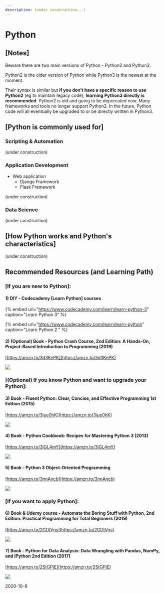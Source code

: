 ```yaml
---
description: (under construction...)
---
```


# Python

## \[Notes\]

Beware there are two main versions of Python - Python2 and Python3. 

Python2 is the older version of Python while Python3 is the newest at the moment. 

Their syntax is similar but **if you don't have a specific reason to use Python2** \(eg to maintain legacy code\), **learning Python3 directly is recommended**. Python2 is old and going to be deprecated now. Many frameworks and tools no longer support Python2. In the future, Python code will all eventually be upgraded to or be directly written in Python3.

## \[Python is commonly used for\]

### Scripting & Automation

\(under construction\)

### Application Development

* Web application 
  * Django Framework
  * Flask Framework

\(under construction\)

### Data Science

\(under construction\)

## \[How Python works and Python's characteristics\]

\(under construction\)

## Recommended Resources \(and Learning Path\)

### \[If you are new to Python\]:

#### 1\) DIY - Codecademy \[Learn Python\] courses

{% embed url="https://www.codecademy.com/learn/learn-python-3" caption="Learn Python 3" %}

{% embed url="https://www.codecademy.com/learn/learn-python" caption="Learn Python 2 " %}

#### 

#### 2\) \(Optional\) Book - Python Crash Course, 2nd Edition: A Hands-On, Project-Based Introduction to Programming \(2019\)

[https://amzn.to/3d3KePK](https://amzn.to/3d3KePK)

![](../../.gitbook/assets/screenshot-2020-10-06-at-12.57.50-pm.png)

### 

### \[\(Optional\) If you know Python and want to upgrade your Python\]:

#### 3\) Book - Fluent Python: Clear, Concise, and Effective Programming 1st Edition \(2015\)

[https://amzn.to/3iue0hK](https://amzn.to/3iue0hK)

![](../../.gitbook/assets/screenshot-2020-10-06-at-12.44.47-pm.png)

#### 

#### 4\) Book - Python Cookbook: Recipes for Mastering Python 3 \(2013\)

[https://amzn.to/3iGL4mY](https://amzn.to/3iGL4mY)

![](../../.gitbook/assets/screenshot-2020-10-06-at-1.12.08-pm.png)

#### 

#### 5\) Book - Python 3 Object-Oriented Programming

[https://amzn.to/3nnAncb](https://amzn.to/3nnAncb)

![](../../.gitbook/assets/screenshot-2020-10-06-at-1.16.30-pm%20%281%29.png)

### 

### \[If you want to apply Python\]:

#### 6\) Book & Udemy course - Automate the Boring Stuff with Python, 2nd Edition: Practical Programming for Total Beginners \(2019\)

[https://amzn.to/2GDtVgs](https://amzn.to/2GDtVgs)

![](../../.gitbook/assets/screenshot-2020-10-06-at-1.04.42-pm.png)



#### 7\) Book - Python for Data Analysis: Data Wrangling with Pandas, NumPy, and IPython 2nd Edition \(2017\)

[https://amzn.to/2StGPjE](https://amzn.to/2StGPjE)

![](../../.gitbook/assets/screenshot-2020-10-06-at-1.03.34-pm.png)



2020-10-6

